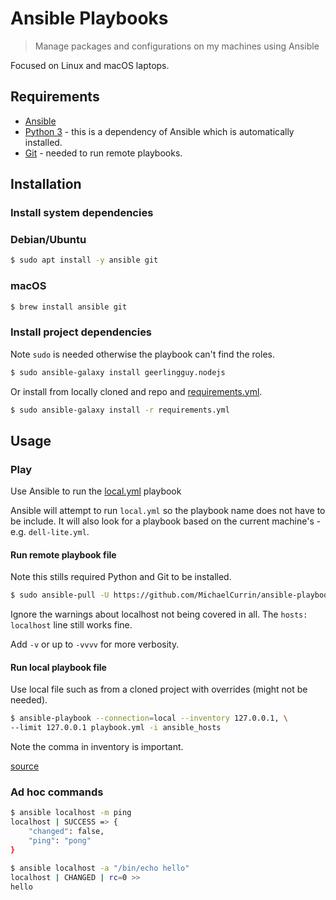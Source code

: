 # Ansible Playbooks
> Manage packages and configurations on my machines using Ansible

Focused on Linux and macOS laptops.


## Requirements

- [Ansible](https://ansible.com)
- [Python 3](python.org/) - this is a dependency of Ansible which is automatically installed.
- [Git](https://git-scm.com/) - needed to run remote playbooks.


## Installation

### Install system dependencies

### Debian/Ubuntu

```sh
$ sudo apt install -y ansible git
```

### macOS

```sh
$ brew install ansible git
```

### Install project dependencies

Note `sudo` is needed otherwise the playbook can't find the roles.

```sh
$ sudo ansible-galaxy install geerlingguy.nodejs
```

Or install from locally cloned and repo and [requirements.yml](/requirements.yml).

```sh
$ sudo ansible-galaxy install -r requirements.yml
```


## Usage

### Play

Use Ansible to run the [local.yml](/local.yml) playbook

Ansible will attempt to run `local.yml` so the playbook name does not have to be include. It will also look for a playbook based on the current machine's - e.g. `dell-lite.yml`.

#### Run remote playbook file

Note this stills required Python and Git to be installed.

```sh
$ sudo ansible-pull -U https://github.com/MichaelCurrin/ansible-playbooks.git
```

Ignore the warnings about localhost not being covered in all. The `hosts: localhost` line still works fine.

Add `-v` or up to `-vvvv` for more verbosity.

#### Run local playbook file

Use local file such as from a cloned project with overrides (might not be needed).

```sh
$ ansible-playbook --connection=local --inventory 127.0.0.1, \
--limit 127.0.0.1 playbook.yml -i ansible_hosts
```

Note the comma in inventory is important.

[source](https://www.middlewareinventory.com/blog/run-ansible-playbook-locally/)

### Ad hoc commands

```sh
$ ansible localhost -m ping
localhost | SUCCESS => {
    "changed": false,
    "ping": "pong"
}
```

```sh
$ ansible localhost -a "/bin/echo hello"
localhost | CHANGED | rc=0 >>
hello
```
